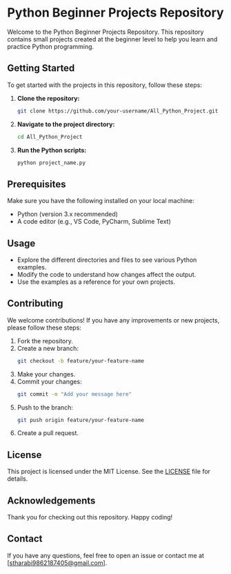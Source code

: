 # Python Beginner Projects Repository

Welcome to the Python Beginner Projects Repository. This repository contains small projects created at the beginner level to help you learn and practice Python programming.

## Getting Started

To get started with the projects in this repository, follow these steps:

1. **Clone the repository:**
    ```bash
    git clone https://github.com/your-username/All_Python_Project.git
    ```

2. **Navigate to the project directory:**
    ```bash
    cd All_Python_Project
    ```

3. **Run the Python scripts:**
    ```bash
    python project_name.py
    ```

## Prerequisites

Make sure you have the following installed on your local machine:

- Python (version 3.x recommended)
- A code editor (e.g., VS Code, PyCharm, Sublime Text)

## Usage

- Explore the different directories and files to see various Python examples.
- Modify the code to understand how changes affect the output.
- Use the examples as a reference for your own projects.

## Contributing

We welcome contributions! If you have any improvements or new projects, please follow these steps:

1. Fork the repository.
2. Create a new branch:
    ```bash
    git checkout -b feature/your-feature-name
    ```
3. Make your changes.
4. Commit your changes:
    ```bash
    git commit -m "Add your message here"
    ```
5. Push to the branch:
    ```bash
    git push origin feature/your-feature-name
    ```
6. Create a pull request.

## License

This project is licensed under the MIT License. See the [LICENSE](LICENSE) file for details.

## Acknowledgements

Thank you for checking out this repository. Happy coding!

## Contact

If you have any questions, feel free to open an issue or contact me at [stharabi9862187405@gmail.com].


